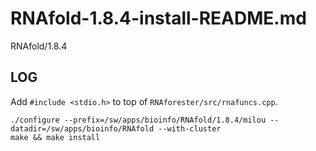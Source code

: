 # RNAfold-1.8.4-install-README.md

RNAfold/1.8.4

LOG
---

Add `#include <stdio.h>` to top of `RNAforester/src/rnafuncs.cpp`.

    ./configure --prefix=/sw/apps/bioinfo/RNAfold/1.8.4/milou --datadir=/sw/apps/bioinfo/RNAfold --with-cluster
    make && make install


